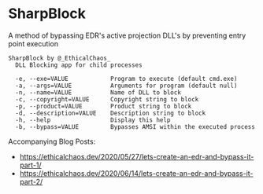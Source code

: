 # SharpBlock
A method of bypassing EDR's active projection DLL's by preventing entry point execution

```
SharpBlock by @_EthicalChaos_
  DLL Blocking app for child processes

  -e, --exe=VALUE            Program to execute (default cmd.exe)
  -a, --args=VALUE           Arguments for program (default null)
  -n, --name=VALUE           Name of DLL to block
  -c, --copyright=VALUE      Copyright string to block
  -p, --product=VALUE        Product string to block
  -d, --description=VALUE    Description string to block
  -h, --help                 Display this help
  -b, --bypass=VALUE         Bypasses AMSI within the executed process
  ```

Accompanying Blog Posts: 
 * https://ethicalchaos.dev/2020/05/27/lets-create-an-edr-and-bypass-it-part-1/
 * https://ethicalchaos.dev/2020/06/14/lets-create-an-edr-and-bypass-it-part-2/
 
